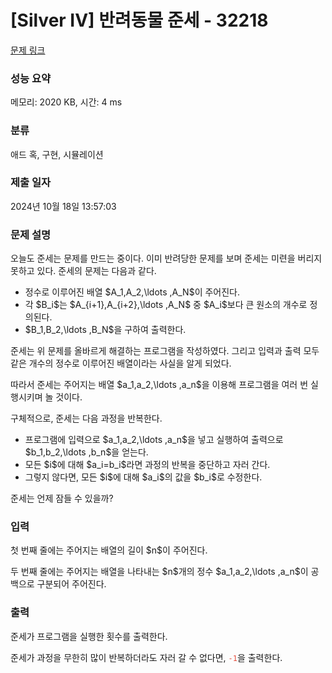 # [Silver IV] 반려동물 준세 - 32218 

[문제 링크](https://www.acmicpc.net/problem/32218) 

### 성능 요약

메모리: 2020 KB, 시간: 4 ms

### 분류

애드 혹, 구현, 시뮬레이션

### 제출 일자

2024년 10월 18일 13:57:03

### 문제 설명

<p>오늘도 준세는 문제를 만드는 중이다. 이미 반려당한 문제를 보며 준세는 미련을 버리지 못하고 있다. 준세의 문제는 다음과 같다.</p>

<ul>
	<li>정수로 이루어진 배열 $A_1,A_2,\ldots ,A_N$이 주어진다.</li>
	<li>각 $B_i$는 $A_{i+1},A_{i+2},\ldots ,A_N$ 중 $A_i$보다 큰 원소의 개수로 정의된다.</li>
	<li>$B_1,B_2,\ldots ,B_N$을 구하여 출력한다.</li>
</ul>

<p>준세는 위 문제를 올바르게 해결하는 프로그램을 작성하였다. 그리고 입력과 출력 모두 같은 개수의 정수로 이루어진 배열이라는 사실을 알게 되었다.</p>

<p>따라서 준세는 주어지는 배열 $a_1,a_2,\ldots ,a_n$을 이용해 프로그램을 여러 번 실행시키며 놀 것이다.</p>

<p>구체적으로, 준세는 다음 과정을 반복한다.</p>

<ul>
	<li>프로그램에 입력으로 $a_1,a_2,\ldots ,a_n$을 넣고 실행하여 출력으로 $b_1,b_2,\ldots ,b_n$을 얻는다.</li>
	<li>모든 $i$에 대해 $a_i=b_i$라면 과정의 반복을 중단하고 자러 간다.</li>
	<li>그렇지 않다면, 모든 $i$에 대해 $a_i$의 값을 $b_i$로 수정한다.</li>
</ul>

<p>준세는 언제 잠들 수 있을까?</p>

### 입력 

 <p>첫 번째 줄에는 주어지는 배열의 길이 $n$이 주어진다.</p>

<p>두 번째 줄에는 주어지는 배열을 나타내는 $n$개의 정수 $a_1,a_2,\ldots ,a_n$이 공백으로 구분되어 주어진다.</p>

### 출력 

 <p>준세가 프로그램을 실행한 횟수를 출력한다.</p>

<p>준세가 과정을 무한히 많이 반복하더라도 자러 갈 수 없다면, <span style="color:#e74c3c;"><code>-1</code></span>을 출력한다.</p>

